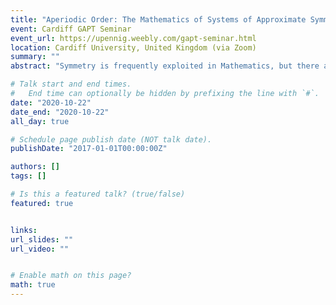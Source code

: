 ```yaml
---
title: "Aperiodic Order: The Mathematics of Systems of Approximate Symmetry"
event: Cardiff GAPT Seminar
event_url: https://upennig.weebly.com/gapt-seminar.html
location: Cardiff University, United Kingdom (via Zoom)
summary: ""
abstract: "Symmetry is frequently exploited in Mathematics, but there are many situations in which systems exhibit long-range recurrence without precise periodic repetition. A simple example is given by a coding of an irrational circle rotation. With Shechtman's discovery of quasicrystals – physical materials with long-range order but also rotational symmetry precluding the standard periodicity of usual crystals – it seems that \'\'aperiodically ordered\'\' patterns can appear in nature too. In this talk I will introduce the field of Aperiodic Order, which investigates intriguing infinite idealisations of such patterns. A prototypical family of examples is given by Penrose's famous rhomb, or kite and dart tilings. I will then explain what sorts of mathematical structures can be introduced to systemise their study. I will focus on the construction of the tiling space of an aperiodic pattern, through which one may construct fundamental invariants using standard tools from Algebraic Topology."

# Talk start and end times.
#   End time can optionally be hidden by prefixing the line with `#`.
date: "2020-10-22"
date_end: "2020-10-22"
all_day: true

# Schedule page publish date (NOT talk date).
publishDate: "2017-01-01T00:00:00Z"

authors: []
tags: []

# Is this a featured talk? (true/false)
featured: true


links:
url_slides: ""
url_video: ""


# Enable math on this page?
math: true
---
```


